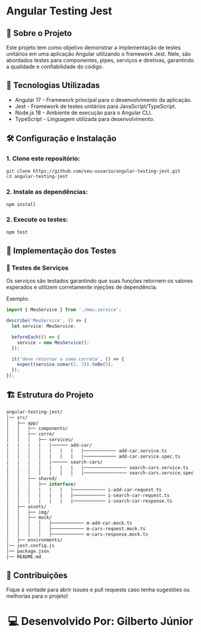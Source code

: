# Angular Testing Jest

## 📌 Sobre o Projeto

Este projeto tem como objetivo demonstrar a implementação de testes unitários em uma aplicação Angular utilizando o framework Jest. Nele, são abordados testes para componentes, pipes, serviços e diretivas, garantindo a qualidade e confiabilidade do código.

## 🚀 Tecnologias Utilizadas
- Angular 17 - Framework principal para o desenvolvimento da aplicação.
- Jest - Framework de testes unitários para JavaScript/TypeScript.
- Node.js 18 - Ambiente de execução para o Angular CLI.
- TypeScript - Linguagem utilizada para desenvolvimento.



## 🛠️ Configuração e Instalação
### 1. Clone este repositório:
```sh
git clone https://github.com/seu-usuario/angular-testing-jest.git
cd angular-testing-jest
```

### 2. Instale as dependências:
```sh
npm install
```

### 2. Execute os testes:
```sh
npm test
```

## 🧪 Implementação dos Testes

### 🔹 Testes de Serviços

Os serviços são testados garantindo que suas funções retornem os valores esperados e utilizem corretamente injeções de dependência.

Exemplo:
```typescript
import { MeuService } from './meu.service';

describe('MeuService', () => {
  let service: MeuService;

  beforeEach(() => {
    service = new MeuService();
  });

  it('deve retornar a soma correta', () => {
    expect(service.somar(2, 3)).toBe(5);
  });
});

```

## 🏗️ Estrutura do Projeto

```graphql
angular-testing-jest/
│── src/
│   ├── app/
│   │   ├── components/
│   │   ├── corre/
│   │   │   ├── services/
|   |   |   |   |────── add-car/
│   │   │   │   |   |   |   |──────────── add-car.service.ts
│   │   │   │   |   |   |   |──────────── add-car.service.spec.ts
|   |   |   |   |────── search-cars/
│   │   │   │   |   |   |   |──────────────── search-cars.service.ts
│   │   │   │   |   |   |   |──────────────── search-cars.service.spec.ts
│   │   ├── shared/
│   │   │   ├── interface/
│   │   │   |   |   |   |──────────── i-add-car-request.ts
│   │   │   |   |   |   |──────────── i-search-car-request.ts
│   │   │   |   |   |   |──────────── i-search-car-response.ts
│   ├── assets/
│   │   ├── img/
│   │   ├── mock/
│   │   │   │   ├──────────── m-add-car.mock.ts
│   │   │   │   ├──────────── m-cars-request.mock.ts
│   │   │   │   ├──────────── m-cars-response.mock.ts
│   ├── environments/
│── jest.config.js
│── package.json
│── README.md

```

## 📌 Contribuições

Fique à vontade para abrir issues e pull requests caso tenha sugestões ou melhorias para o projeto!



<h1 align="center">💻 Desenvolvido Por: Gilberto Júnior</h1>

